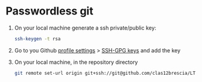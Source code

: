 # Passwordless git

1. On your local machine generate a ssh private/public key:
   
   ```bash
   ssh-keygen -t rsa
   ```

2. Go to you Github [profile settings](https://github.com/settings/profile) > [SSH-GPG keys](https://github.com/settings/keys) and add the key

3. On your local machine, in the repository directory
   
   ```bash
   git remote set-url origin git+ssh://git@github.com/clas12brescia/LTCCefficiency.git
   ```
